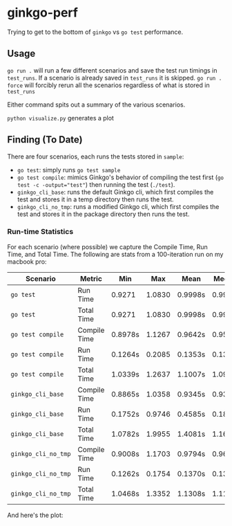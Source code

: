# ginkgo-perf

Trying to get to the bottom of `ginkgo` vs `go test` performance.

## Usage

`go run .` will run a few different scenarios and save the test run timings in `test_runs`.  If a scenario is already saved in `test_runs` it is skipped.
`go run . force` will forcibly rerun all the scenarios regardless of what is stored in `test_runs`

Either command spits out a summary of the various scenarios.

`python visualize.py` generates a plot

## Finding (To Date)

There are four scenarios, each runs the tests stored in `sample`:

- `go test`: simply runs `go test sample`
- `go test compile`: mimics Ginkgo's behavior of compiling the test first (`go test -c -output="test"`) then running the test (`./test`).
- `ginkgo_cli_base`: runs the default Ginkgo cli, which first compiles the test and stores it in a temp directory then runs the test.
- `ginkgo_cli_no_tmp`: runs a modified Ginkgo cli, which first compiles the test and stores it in the package directory then runs the test.

### Run-time Statistics

For each scenario (where possible) we capture the Compile Time, Run Time, and Total Time.  The following are stats from a 100-iteration run on my macbook pro:

| Scenario | Metric | Min | Max | Mean | Median | Std Dev |
| --- | --- | --- | --- | --- | --- | --- |
| `go test` | Run Time | 0.9271 | 1.0830 | 0.9998s | 0.9999s | 0.0186s |
| `go test` | Total Time | 0.9271 | 1.0830 | 0.9998s | 0.9999s | 0.0186s |
| `go test compile` | Compile Time | 0.8978s | 1.1267 | 0.9642s | 0.9564s | 0.0421s |
| `go test compile` | Run Time | 0.1264s | 0.2085 | 0.1353s | 0.1333s | 0.0105s |
| `go test compile` | Total Time | 1.0339s | 1.2637 | 1.1007s | 1.0903s | 0.0438s |
| `ginkgo_cli_base` | Compile Time | 0.8865s | 1.0358 | 0.9345s | 0.9306s | 0.0283s |
| `ginkgo_cli_base` | Run Time | 0.1752s | 0.9746 | 0.4585s | 0.1866s | 0.3380s |
| `ginkgo_cli_base` | Total Time | 1.0782s | 1.9955 | 1.4081s | 1.1674s | 0.3380s |
| `ginkgo_cli_no_tmp` | Compile Time | 0.9008s | 1.1703 | 0.9794s | 0.9646s | 0.0568s |
| `ginkgo_cli_no_tmp` | Run Time | 0.1262s | 0.1754 | 0.1370s | 0.1339s | 0.0104s |
| `ginkgo_cli_no_tmp` | Total Time | 1.0468s | 1.3352 | 1.1308s | 1.1161s | 0.0636s |


And here's the plot:
